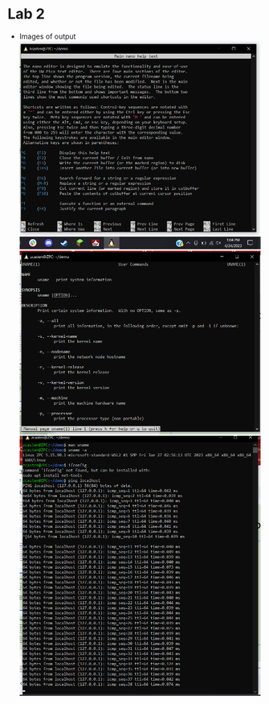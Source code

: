 # Lab 2
 * Images of output
![Fig. 1](Images/lab2_1.png)
![Fig. 2](Images/lab2_2.png)
![Fig. 3](Images/lab2_3.png)
